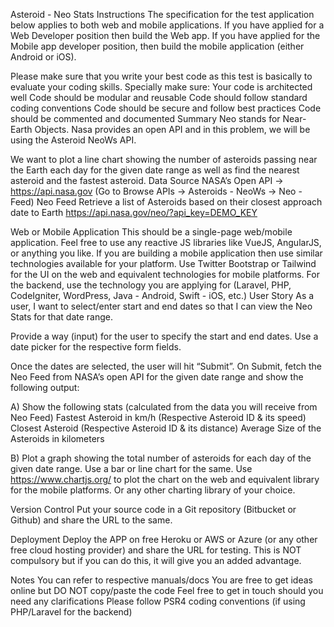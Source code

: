 
Asteroid - Neo Stats
Instructions
The specification for the test application below applies to both web and mobile applications. If you have applied for a Web Developer position then build the Web app. If you have applied for the Mobile app developer position, then build the mobile application (either Android or iOS).

Please make sure that you write your best code as this test is basically to evaluate your coding skills. Specially make sure:
Your code is architected well
Code should be modular and reusable
Code should follow standard coding conventions
Code should be secure and follow best practices
Code should be commented and documented
Summary
Neo stands for Near-Earth Objects. Nasa provides an open API and in this problem, we will be using the Asteroid NeoWs API.

We want to plot a line chart showing the number of asteroids passing near the Earth each day for the given date range as well as find the nearest asteroid and the fastest asteroid.
Data Source
NASA’s Open API -> https://api.nasa.gov (Go to Browse APIs -> Asteroids - NeoWs -> Neo - Feed)
Neo Feed
Retrieve a list of Asteroids based on their closest approach date to Earth
https://api.nasa.gov/neo/?api_key=DEMO_KEY


Web or Mobile Application
This should be a single-page web/mobile application. Feel free to use any reactive JS libraries like VueJS, AngularJS, or anything you like. If you are building a mobile application then use similar technologies available for your platform. Use Twitter Bootstrap or Tailwind for the UI on the web and equivalent technologies for mobile platforms. For the backend, use the technology you are applying for (Laravel, PHP, CodeIgniter, WordPress, Java - Android, Swift - iOS, etc.)
User Story
As a user, I want to select/enter start and end dates so that I can view the Neo Stats for that date range.

Provide a way (input) for the user to specify the start and end dates. Use a date picker for the respective form fields.

Once the dates are selected, the user will hit “Submit”. On Submit, fetch the Neo Feed from NASA’s open API for the given date range and show the following output:



A) Show the following stats (calculated from the data you will receive from Neo Feed)
Fastest Asteroid in km/h (Respective Asteroid ID & its speed)
Closest Asteroid (Respective Asteroid ID & its distance)
Average Size of the Asteroids in kilometers

B) Plot a graph showing the total number of asteroids for each day of the given date range. Use a bar or line chart for the same.
Use https://www.chartjs.org/ to plot the chart on the web and equivalent library for the mobile platforms. Or any other charting library of your choice.

Version Control
Put your source code in a Git repository (Bitbucket or Github) and share the URL to the same.

Deployment
Deploy the APP on free Heroku or AWS or Azure (or any other free cloud hosting provider) and share the URL for testing. This is NOT compulsory but if you can do this, it will give you an added advantage.

Notes
You can refer to respective manuals/docs
You are free to get ideas online but DO NOT copy/paste the code
Feel free to get in touch should you need any clarifications
Please follow PSR4 coding conventions (if using PHP/Laravel for the backend)
